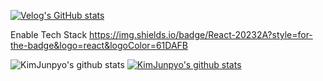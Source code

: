 [![Velog's GitHub stats](https://velog-readme-stats.vercel.app/api/badge?name=player1552)](https://velog.io/@eungyeole) 

Enable Tech Stack
https://img.shields.io/badge/React-20232A?style=for-the-badge&logo=react&logoColor=61DAFB

![KimJunpyo's github stats](https://github-readme-stats.vercel.app/api?username=KimJunpyo&show_icons=true)
[![KimJunpyo's github stats](https://github-readme-stats.vercel.app/api/top-langs/?username=KimJunpyo&show_icons=true&hide_border=true&title_color=004386&icon_color=004386&layout=compact)](https://github.com/KimJunpyo)
